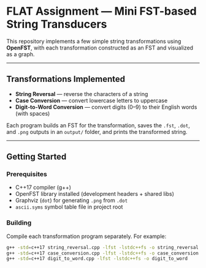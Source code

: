 # FLAT Assignment — Mini FST-based String Transducers

This repository implements a few simple string transformations using **OpenFST**, with each transformation constructed as an FST and visualized as a graph.

---

## Transformations Implemented

- **String Reversal** — reverse the characters of a string  
- **Case Conversion** — convert lowercase letters to uppercase  
- **Digit‑to‑Word Conversion** — convert digits (0–9) to their English words (with spaces)  

Each program builds an FST for the transformation, saves the `.fst`, `.dot`, and `.png` outputs in an `output/` folder, and prints the transformed string.

---

## Getting Started

### Prerequisites

- C++17 compiler (g++)  
- OpenFST library installed (development headers + shared libs)  
- Graphviz (`dot`) for generating `.png` from `.dot`  
- `ascii.syms` symbol table file in project root  

### Building

Compile each transformation program separately. For example:

```bash
g++ -std=c++17 string_reversal.cpp -lfst -lstdc++fs -o string_reversal
g++ -std=c++17 case_conversion.cpp -lfst -lstdc++fs -o case_conversion
g++ -std=c++17 digit_to_word.cpp -lfst -lstdc++fs -o digit_to_word
